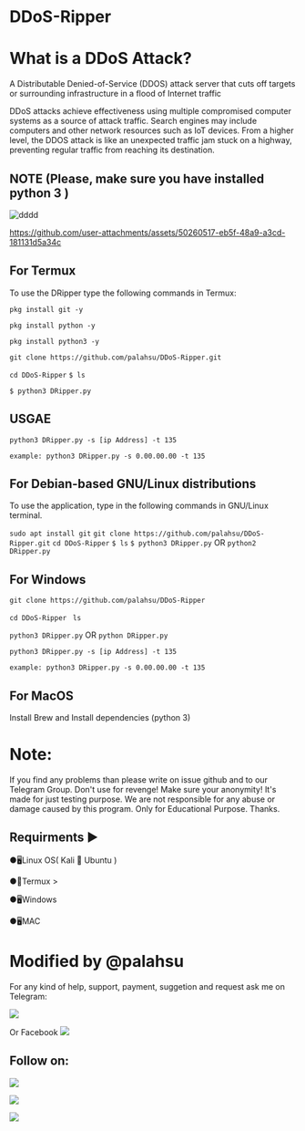 # DDoS-Ripper

# What is a DDoS Attack?
A Distributable Denied-of-Service (DDOS) attack server that cuts off targets or surrounding infrastructure in a flood of Internet traffic

DDoS attacks achieve effectiveness using multiple compromised computer systems as a source of attack traffic. Search engines may include computers and other network resources such as IoT devices.
From a higher level, the DDOS attack is like an unexpected traffic jam stuck on a highway, preventing regular traffic from reaching its destination.

## NOTE (Please, make sure you have installed python 3 )

![dddd](https://user-images.githubusercontent.com/49250151/96265488-57e53d00-0f7a-11eb-8936-ce2e9a2c42cd.PNG)

https://github.com/user-attachments/assets/50260517-eb5f-48a9-a3cd-181131d5a34c

## For Termux
To use the DRipper type the following commands in Termux:

`pkg install git -y`

`pkg install python -y`

`pkg install python3 -y`

`git clone https://github.com/palahsu/DDoS-Ripper.git`

`cd DDoS-Ripper`
`$ ls`

`$ python3 DRipper.py` 

## USGAE
`python3 DRipper.py -s [ip Address] -t 135`

`example: python3 DRipper.py -s 0.00.00.00 -t 135`

## For Debian-based GNU/Linux distributions
To use the application, type in the following commands in GNU/Linux terminal.

`sudo apt install git`
`git clone https://github.com/palahsu/DDoS-Ripper.git`
`cd DDoS-Ripper`
`$ ls`
`$ python3 DRipper.py` OR `python2 DRipper.py`

## For Windows

`git clone https://github.com/palahsu/DDoS-Ripper`

`cd DDoS-Ripper`
` ls`

`python3 DRipper.py` OR `python DRipper.py`

`python3 DRipper.py -s [ip Address] -t 135`

`example: python3 DRipper.py -s 0.00.00.00 -t 135`

## For MacOS

Install Brew and Install dependencies (python 3)

# Note:
If you find any problems than please write on issue github and to our Telegram Group. Don't use for revenge! Make sure your anonymity!
It's made for just testing purpose.
We are not responsible for any abuse or damage caused by this program. Only for Educational Purpose.
Thanks.
 
## Requirments ▶

●🖥Linux OS( Kali 🐉 Ubuntu )

●📱Termux >

●🖥Windows

●🖥MAC

# Modified by @palahsu

For any kind of help, support, payment, suggetion and request ask me on Telegram:

<a href="https://t.me/CyberClans"><img src="https://img.shields.io/badge/Telegram-Group%20Telegram%20Join-blue.svg?logo=telegram"></a>

Or Facebook <a href="https://www.facebook.com/aduri.knox01/"><img src="https://img.shields.io/badge/Facebook-Follow%20on%20Facebook-blue.svg?logo=facebook"></a>

## Follow on:
<p align="left">
<a href="https://github.com/palahsu"><img src="https://img.shields.io/badge/GitHub-Follow%20on%20GitHub-inactive.svg?logo=github"></a>
</p><p align="left">
<a href="https://www.facebook.com/aduri.knox01/"><img src="https://img.shields.io/badge/Facebook-Follow%20on%20Facebook-blue.svg?logo=facebook"></a>
</p><p align="left">
<a href="https://t.me/AD0000000"><img src="https://img.shields.io/badge/Telegram-Contact%20Telegram%20Profile-blue.svg?logo=telegram"></a>
</p><p align="left"> 
 
